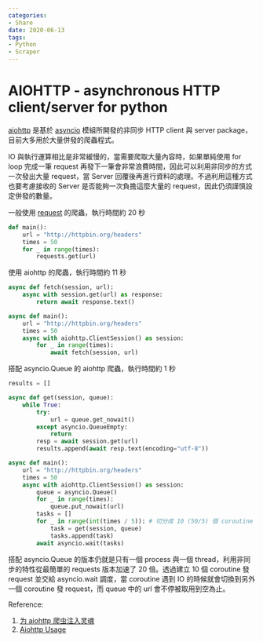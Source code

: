 ```yaml
---
categories:
- Share
date: 2020-06-13
tags:
- Python
- Scraper
---
```


# AIOHTTP - asynchronous HTTP client/server for python

[aiohttp](https://docs.aiohttp.org/en/stable/) 是基於 [asyncio](https://pypi.org/project/asyncio/) 模組所開發的非同步 HTTP client 與 server package，目前大多用於大量併發的爬蟲程式。

IO 與執行運算相比是非常緩慢的，當需要爬取大量內容時，如果單純使用 for loop 完成一筆 request 再發下一筆會非常浪費時間，因此可以利用非同步的方式一次發出大量 request，當 Server 回覆後再進行資料的處理。不過利用這種方式也要考慮接收的 Server 是否能夠一次負擔這麼大量的 request，因此仍須謹慎設定併發的數量。

一般使用 [request](https://requests.readthedocs.io/en/master/) 的爬蟲，執行時間約 20 秒

```python
def main():
    url = "http://httpbin.org/headers"
    times = 50
    for _ in range(times):
        requests.get(url)
```

使用 aiohttp 的爬蟲，執行時間約 11 秒

```python
async def fetch(session, url):
    async with session.get(url) as response:
        return await response.text()

async def main():
    url = "http://httpbin.org/headers"
    times = 50
    async with aiohttp.ClientSession() as session:
        for _ in range(times):
            await fetch(session, url)
```

搭配 asyncio.Queue 的 aiohttp 爬蟲，執行時間約 1 秒

```python
results = []

async def get(session, queue):
    while True:
        try:
            url = queue.get_nowait()
        except asyncio.QueueEmpty:
            return
        resp = await session.get(url)
        results.append(await resp.text(encoding="utf-8"))

async def main():
    url = "http://httpbin.org/headers"
    times = 50
    async with aiohttp.ClientSession() as session:
        queue = asyncio.Queue()
        for _ in range(times):
            queue.put_nowait(url)
        tasks = []
        for _ in range(int(times / 5)): # 切分成 10 (50/5) 個 coroutine
            task = get(session, queue)
            tasks.append(task)
        await asyncio.wait(tasks)
```

搭配 asyncio.Queue 的版本仍就是只有一個 process 與一個 thread，利用非同步的特性從最簡單的 requests 版本加速了 20 倍。透過建立 10 個 coroutine 發 request 並交給 asyncio.wait 調度，當 coroutine 遇到 IO 的時候就會切換到另外一個 coroutine 發 request，而 queue 中的 url 會不停被取用到空為止。

Reference:

1. [为 aiohttp 爬虫注入灵魂](https://juejin.im/post/5e0055c751882542977d110d)
2. [Aiohttp Usage](https://blog.liang2.tw/play_aiohttp/)
